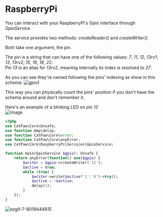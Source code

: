 # RaspberryPi

You can interact with your RaspberryPi's Gpio interface through _GpioService_.<br/>

The service provides two methods: _createReader()_
and _createWriter()_.

Both take one argument, the pin.

The pin is a string that can have one of the following
values: _7_, _11_, _12_, _13rv1_, _13_, _13rv2_, _15_, _16_, _18_, _22_.\
Pin _13_ is an alias for _13rv2_, meaning internally its index is resolved to _27_.

As you can see they're named following the pins' indexing as show in this schema:
![gpio1](https://user-images.githubusercontent.com/6891346/152225115-782f0313-d525-4d5f-9b5c-cecd32fdd865.png)

This way you can physically count the pins' position if you don't have the schema around and don't remember it.

Here's an example of a blinking LED on pin _12_<br/>
![image](https://user-images.githubusercontent.com/6891346/152228030-7d1f5cba-6308-42be-bc14-c62df1a81554.png)

```php
<?php
use CatPaw\Core\Unsafe;
use function Amp\delay;
use function CatPaw\Core\error;
use function CatPaw\Core\anyError;
use CatPaw\Core\RaspberryPi\Services\GpioService;

function main(GpioService $gpio): Unsafe {
    return anyError(function() use($gpio) {
        $writer = $gpio->createWriter('12');
        $active = true;
        while (true) {
            $writer->write($active?'1':'0')->try();
            $active = !$active;
            delay(1);
        }
    });
}
```

![ezgif-7-8019444815](https://user-images.githubusercontent.com/6891346/152222230-e504eaa4-e014-4c91-ae56-3d4376b1d3d2.gif)

